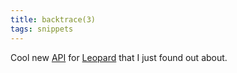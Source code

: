 ```yaml
---
title: backtrace(3)
tags: snippets
---
```


Cool new [API](http://typechecked.net/wiki/API) for [Leopard](http://typechecked.net/wiki/Leopard) that I just found out about.

